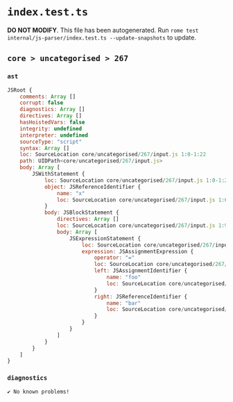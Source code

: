 # `index.test.ts`

**DO NOT MODIFY**. This file has been autogenerated. Run `rome test internal/js-parser/index.test.ts --update-snapshots` to update.

## `core > uncategorised > 267`

### `ast`

```javascript
JSRoot {
	comments: Array []
	corrupt: false
	diagnostics: Array []
	directives: Array []
	hasHoistedVars: false
	integrity: undefined
	interpreter: undefined
	sourceType: "script"
	syntax: Array []
	loc: SourceLocation core/uncategorised/267/input.js 1:0-1:22
	path: UIDPath<core/uncategorised/267/input.js>
	body: Array [
		JSWithStatement {
			loc: SourceLocation core/uncategorised/267/input.js 1:0-1:22
			object: JSReferenceIdentifier {
				name: "x"
				loc: SourceLocation core/uncategorised/267/input.js 1:6-1:7 (x)
			}
			body: JSBlockStatement {
				directives: Array []
				loc: SourceLocation core/uncategorised/267/input.js 1:9-1:22
				body: Array [
					JSExpressionStatement {
						loc: SourceLocation core/uncategorised/267/input.js 1:11-1:20
						expression: JSAssignmentExpression {
							operator: "="
							loc: SourceLocation core/uncategorised/267/input.js 1:11-1:20
							left: JSAssignmentIdentifier {
								name: "foo"
								loc: SourceLocation core/uncategorised/267/input.js 1:11-1:14 (foo)
							}
							right: JSReferenceIdentifier {
								name: "bar"
								loc: SourceLocation core/uncategorised/267/input.js 1:17-1:20 (bar)
							}
						}
					}
				]
			}
		}
	]
}
```

### `diagnostics`

```
✔ No known problems!

```
